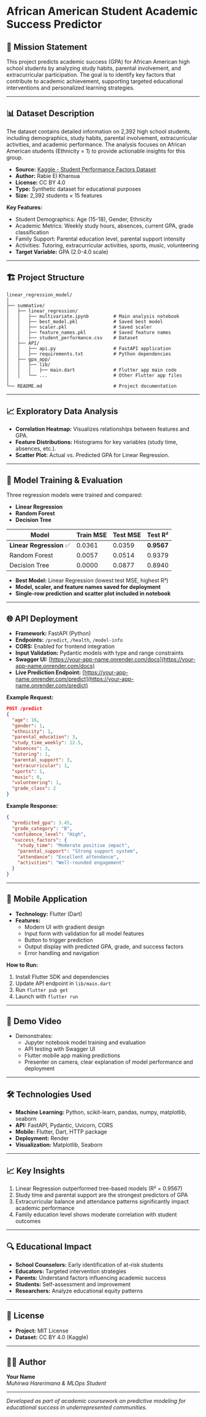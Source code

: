 # African American Student Academic Success Predictor

## 🎯 Mission Statement

This project predicts academic success (GPA) for African American high school students by analyzing study habits, parental involvement, and extracurricular participation. The goal is to identify key factors that contribute to academic achievement, supporting targeted educational interventions and personalized learning strategies.

---

## 📊 Dataset Description

The dataset contains detailed information on 2,392 high school students, including demographics, study habits, parental involvement, extracurricular activities, and academic performance. The analysis focuses on African American students (Ethnicity = 1) to provide actionable insights for this group.

- **Source:** [Kaggle - Student Performance Factors Dataset](https://www.kaggle.com/datasets/rabieelkharoua/students-performance-dataset)
- **Author:** Rabie El Kharoua
- **License:** CC BY 4.0
- **Type:** Synthetic dataset for educational purposes
- **Size:** 2,392 students × 15 features

**Key Features:**
- Student Demographics: Age (15-18), Gender, Ethnicity
- Academic Metrics: Weekly study hours, absences, current GPA, grade classification
- Family Support: Parental education level, parental support intensity
- Activities: Tutoring, extracurricular activities, sports, music, volunteering
- **Target Variable:** GPA (2.0-4.0 scale)

---

## 🏗️ Project Structure

```
linear_regression_model/
│
├── summative/
│   ├── linear_regression/
│   │   ├── multivariate.ipynb         # Main analysis notebook
│   │   ├── best_model.pkl             # Saved best model
│   │   ├── scaler.pkl                 # Saved scaler
│   │   ├── feature_names.pkl          # Saved feature names
│   │   ├── student_performance.csv    # Dataset
│   ├── API/
│   │   ├── api.py                     # FastAPI application
│   │   ├── requirements.txt           # Python dependencies
│   ├── gpa_app/
│   │   ├── lib/
│   │   │   ├── main.dart              # Flutter app main code
│   │   └── ...                        # Other Flutter app files
│
└── README.md                          # Project documentation
```

---

## 📈 Exploratory Data Analysis

- **Correlation Heatmap:** Visualizes relationships between features and GPA.
- **Feature Distributions:** Histograms for key variables (study time, absences, etc.).
- **Scatter Plot:** Actual vs. Predicted GPA for Linear Regression.

---

## 🤖 Model Training & Evaluation

Three regression models were trained and compared:
- **Linear Regression**
- **Random Forest**
- **Decision Tree**

| Model               | Train MSE | Test MSE | Test R² |
|---------------------|-----------|----------|---------|
| **Linear Regression** ✅ | 0.0361    | 0.0359   | **0.9567** |
| Random Forest       | 0.0057    | 0.0514   | 0.9379  |
| Decision Tree       | 0.0000    | 0.0877   | 0.8940  |

- **Best Model:** Linear Regression (lowest test MSE, highest R²)
- **Model, scaler, and feature names saved for deployment**
- **Single-row prediction and scatter plot included in notebook**

---

## 🌐 API Deployment

- **Framework:** FastAPI (Python)
- **Endpoints:** `/predict`, `/health`, `/model-info`
- **CORS:** Enabled for frontend integration
- **Input Validation:** Pydantic models with type and range constraints
- **Swagger UI:** [https://your-app-name.onrender.com/docs](https://your-app-name.onrender.com/docs)
- **Live Prediction Endpoint:** [https://your-app-name.onrender.com/predict](https://your-app-name.onrender.com/predict)

**Example Request:**
```json
POST /predict
{
  "age": 16,
  "gender": 1,
  "ethnicity": 1,
  "parental_education": 3,
  "study_time_weekly": 12.5,
  "absences": 3,
  "tutoring": 1,
  "parental_support": 3,
  "extracurricular": 1,
  "sports": 1,
  "music": 0,
  "volunteering": 1,
  "grade_class": 2
}
```

**Example Response:**
```json
{
  "predicted_gpa": 3.45,
  "grade_category": "B",
  "confidence_level": "High",
  "success_factors": {
    "study_time": "Moderate positive impact",
    "parental_support": "Strong support system",
    "attendance": "Excellent attendance",
    "activities": "Well-rounded engagement"
  }
}
```

---

## 📱 Mobile Application

- **Technology:** Flutter (Dart)
- **Features:**
  - Modern UI with gradient design
  - Input form with validation for all model features
  - Button to trigger prediction
  - Output display with predicted GPA, grade, and success factors
  - Error handling and navigation

**How to Run:**
1. Install Flutter SDK and dependencies
2. Update API endpoint in `lib/main.dart`
3. Run `flutter pub get`
4. Launch with `flutter run`

---

## 🎥 Demo Video

- Demonstrates:
  - Jupyter notebook model training and evaluation
  - API testing with Swagger UI
  - Flutter mobile app making predictions
  - Presenter on camera, clear explanation of model performance and deployment

---

## 🛠️ Technologies Used

- **Machine Learning:** Python, scikit-learn, pandas, numpy, matplotlib, seaborn
- **API:** FastAPI, Pydantic, Uvicorn, CORS
- **Mobile:** Flutter, Dart, HTTP package
- **Deployment:** Render
- **Visualization:** Matplotlib, Seaborn

---

## 📈 Key Insights

1. Linear Regression outperformed tree-based models (R² = 0.9567)
2. Study time and parental support are the strongest predictors of GPA
3. Extracurricular balance and attendance patterns significantly impact academic performance
4. Family education level shows moderate correlation with student outcomes

---

## 🔍 Educational Impact

- **School Counselors:** Early identification of at-risk students
- **Educators:** Targeted intervention strategies
- **Parents:** Understand factors influencing academic success
- **Students:** Self-assessment and improvement
- **Researchers:** Analyze educational equity patterns

---

## 📝 License

- **Project:** MIT License
- **Dataset:** CC BY 4.0 (Kaggle)

---

## 👨‍💻 Author

**Your Name**  
*Muhirwa Harerimana & MLOps Student*

---

*Developed as part of academic coursework on predictive modeling for educational success in underrepresented communities.*